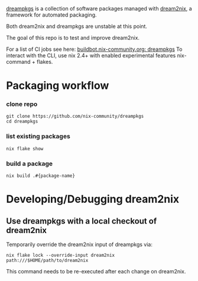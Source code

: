 [dreampkgs](https://github.com/nix-community/dreampkgs)
is a collection of software packages managed with
[dream2nix](https://github.com/nix-community/dream2nix), a framework for automated packaging.

Both dream2nix and dreampkgs are unstable at this point.

The goal of this repo is to test and improve dream2nix.

For a list of CI jobs see here:
[buildbot.nix-community.org: dreampkgs]( https://buildbot.nix-community.org/#/projects/2)
To interact with the CLI, use nix 2.4+ with enabled experimental features nix-command + flakes.

# Packaging workflow

### clone repo
```shell
git clone https://github.com/nix-community/dreampkgs
cd dreampkgs
```

### list existing packages
```shell
nix flake show
```

### build a package
```shell
nix build .#{package-name}
```

# Developing/Debugging dream2nix
## Use dreampkgs with a local checkout of dream2nix
Temporarily override the dream2nix input of dreampkgs via:
```shell
nix flake lock --override-input dream2nix path:///$HOME/path/to/dream2nix
```
This command needs to be re-executed after each change on dream2nix.
